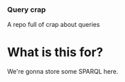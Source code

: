 ### Query crap

A repo full of crap about queries

# What is this for?
We're gonna store some SPARQL here.
